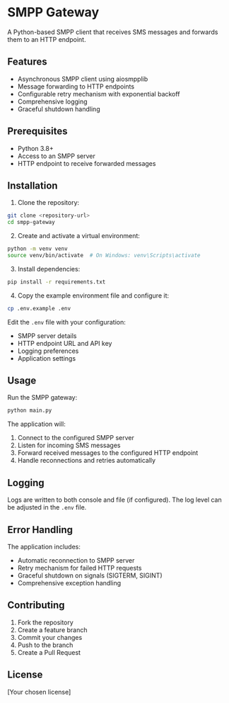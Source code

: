 # SMPP Gateway

A Python-based SMPP client that receives SMS messages and forwards them to an HTTP endpoint.

## Features

- Asynchronous SMPP client using aiosmpplib
- Message forwarding to HTTP endpoints
- Configurable retry mechanism with exponential backoff
- Comprehensive logging
- Graceful shutdown handling

## Prerequisites

- Python 3.8+
- Access to an SMPP server
- HTTP endpoint to receive forwarded messages

## Installation

1. Clone the repository:
```bash
git clone <repository-url>
cd smpp-gateway
```

2. Create and activate a virtual environment:
```bash
python -m venv venv
source venv/bin/activate  # On Windows: venv\Scripts\activate
```

3. Install dependencies:
```bash
pip install -r requirements.txt
```

4. Copy the example environment file and configure it:
```bash
cp .env.example .env
```

Edit the `.env` file with your configuration:
- SMPP server details
- HTTP endpoint URL and API key
- Logging preferences
- Application settings

## Usage

Run the SMPP gateway:
```bash
python main.py
```

The application will:
1. Connect to the configured SMPP server
2. Listen for incoming SMS messages
3. Forward received messages to the configured HTTP endpoint
4. Handle reconnections and retries automatically

## Logging

Logs are written to both console and file (if configured). The log level can be adjusted in the `.env` file.

## Error Handling

The application includes:
- Automatic reconnection to SMPP server
- Retry mechanism for failed HTTP requests
- Graceful shutdown on signals (SIGTERM, SIGINT)
- Comprehensive exception handling

## Contributing

1. Fork the repository
2. Create a feature branch
3. Commit your changes
4. Push to the branch
5. Create a Pull Request

## License

[Your chosen license] 